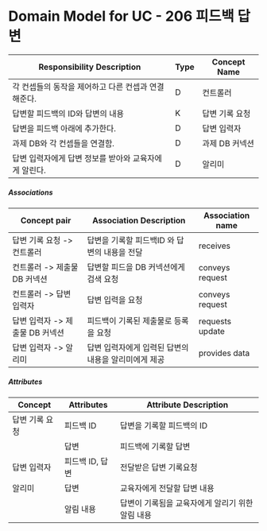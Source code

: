 # Domain Model for UC - 206 피드백 답변

| Responsibility Description                          | Type | Concept Name   |
| --------------------------------------------------- | ---- | -------------- |
| 각 컨셉들의 동작을 제어하고 다른 컨셉과 연결해준다. | D    | 컨트롤러       |
| 답변할 피드백의 ID와 답변의 내용               | K    | 답변 기록 요청 |
| 답변을 피드백 아래에 추가한다.                      | D    | 답변 입력자    |
| 과제 DB와 각 컨셉들을 연결함.                       | D    | 과제 DB 커넥션 |
| 답변 입력자에게 답변 정보를 받아와 교육자에게 알린다. | D    | 알리미         |

##### Associations

| Concept pair                  | Association Description                              | Association name |
| ----------------------------- | ---------------------------------------------------- | ---------------- |
| 답변 기록 요청 -> 컨트롤러    | 답변을 기록할 피드백ID 와 답변의 내용을 전달  | receives         |
| 컨트롤러 -> 제출물 DB 커넥션    | 답변할 피드을 DB 커넥션에게 검색 요청                | conveys request  |
| 컨트롤러 -> 답변 입력자       | 답변 입력을 요청                                     | conveys request  |
| 답변 입력자 -> 제출물 DB 커넥션 | 피드백이 기록된 제출물로 등록을 요청                   | requests update  |
| 답변 입력자 -> 알리미         | 답변 입력자에게 입력된 답변의 내용을 알리미에게 제공 | provides data    |

##### Attributes

| Concept        | Attributes           | Attribute Description                          |
| -------------- | -------------------- | ---------------------------------------------- |
| 답변 기록 요청 | 피드백 ID       | 답변을 기록할 피드백의 ID                 |
|                | 답변                 | 피드백에 기록할 답변                             |
| 답변 입력자    | 피드백 ID, 답변 | 전달받은 답변 기록요청                         |
| 알리미         | 답변                 | 교육자에게 전달할 답변 내용                      |
|                | 알림 내용            | 답변이 기록됨을 교육자에게 알리기 위한 알림 내용 |
